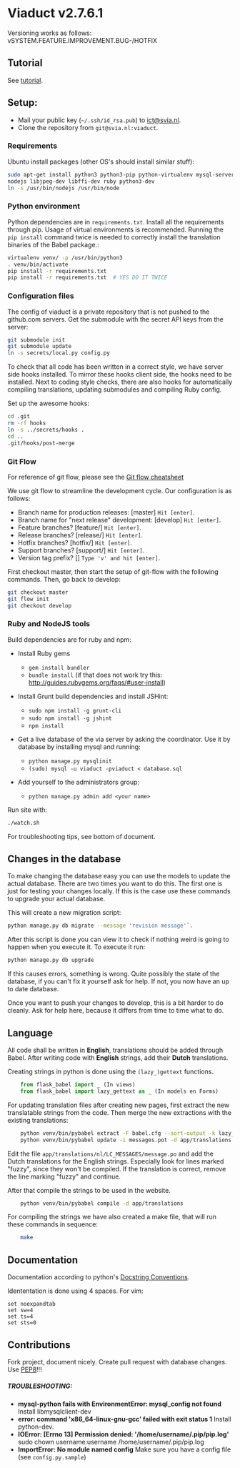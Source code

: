 # Viaduct v2.7.6.1
Versioning works as follows: vSYSTEM.FEATURE.IMPROVEMENT.BUG-/HOTFIX

## Tutorial
See [tutorial](TUTORIAL.md).

## Setup:
 - Mail your public key (`~/.ssh/id_rsa.pub`) to [ict@svia.nl](ict@svia.nl).
 - Clone the repository from `git@svia.nl:viaduct`.

### Requirements
Ubuntu install packages (other OS's should install similar stuff):
```bash
sudo apt-get install python3 python3-pip python-virtualenv mysql-server git-flow npm \
nodejs libjpeg-dev libffi-dev ruby python3-dev
ln -s /usr/bin/nodejs /usr/bin/node
```
### Python environment

Python dependencies are in `requirements.txt`. Install all the requirements
through pip. Usage of virtual environments is recommended. Running the `pip
install` command twice is needed to correctly install the translation binaries
of the Babel package.:

```bash
virtualenv venv/ -p /usr/bin/python3
. venv/bin/activate
pip install -r requirements.txt
pip install -r requirements.txt  # YES DO IT TWICE
```

### Configuration files
The config of viaduct is a private repository that is not pushed to the
github.com servers. Get the submodule with the secret API keys from the server:
```bash
git submodule init
git submodule update
ln -s secrets/local.py config.py
```

To check that all code has been written in a correct style, we have server side
hooks installed. To mirror these hooks client side, the hooks need to be
installed. Next to coding style checks, there are also hooks for automatically
compiling translations, updating submodules and compiling Ruby config.

Set up the awesome hooks:
```bash
cd .git
rm -rf hooks
ln -s ../secrets/hooks .
cd ..
.git/hooks/post-merge
```

### Git Flow

For reference of git flow, please see the [Git flow
cheatsheet](http://danielkummer.github.io/git-flow-cheatsheet/)

We use git flow to streamline the development cycle. Our configuration is as
follows:
 - Branch name for production releases: [master] `Hit [enter]`.
 - Branch name for "next release" development: [develop] `Hit [enter]`.
 - Feature branches? [feature/] `Hit [enter]`.
 - Release branches? [release/] `Hit [enter]`.
 - Hotfix branches? [hotfix/] `Hit [enter]`.
 - Support branches? [support/] `Hit [enter]`.
 - Version tag prefix? [] `Type 'v' and hit [enter]`.

First checkout master, then start the setup of git-flow with the following
commands. Then, go back to develop:
```bash
git checkout master
git flow init
git checkout develop
```

### Ruby and NodeJS tools
Build dependencies are for ruby and npm:
* Install Ruby gems
    - `gem install bundler`
    - `bundle install` (if that does not work try this:
      http://guides.rubygems.org/faqs/#user-install)

* Install Grunt build dependencies and install JSHint:
    - `sudo npm install -g grunt-cli`
    - `sudo npm install -g jshint`
    - `npm install`

* Get a live database of the via server by asking the coordinator.
Use it by database by installing mysql and running:
    - `python manage.py mysqlinit`
    - `(sudo) mysql -u viaduct -pviaduct < database.sql`

* Add yourself to the administrators group:
   - `python manage.py admin add <your name>`

Run site with:

```bash
./watch.sh
```

For troubleshooting tips, see bottom of document.

## Changes in the database
To make changing the database easy you can use the models to update the actual
database. There are two times you want to do this. The first one is just for
testing your changes locally.
If this is the case use these commands to upgrade your actual database.

This will create a new migration script:

```bash
python manage.py db migrate --message 'revision message'`.
```

After this script is done you can view it to check if nothing weird is
going to happen when you execute it. To execute it run:

```bash
python manage.py db upgrade
```

If this causes errors, something is wrong. Quite possibly the state of the
database, if you can't fix it yourself ask for help.  If not, you now have an up
to date database.

Once you want to push your changes to develop, this is a bit harder to do
cleanly. Ask for help here, because it differs from time to time what to do.


## Language
All code shall be written in **English**, translations should be added through
Babel. After writing code with **English** strings, add their **Dutch**
translations.

Creating strings in python is done using the `(lazy_)gettext` functions.

```python
    from flask_babel import _ (In views)
    from flask_babel import lazy_gettext as _ (In models en Forms)
```

For updating translation files after creating new pages, first extract the new
translatable strings from the code. Then merge the new extractions with the
existing translations:

```bash
    python venv/bin/pybabel extract -F babel.cfg --sort-output -k lazy_gettext -o messages.pot .
    python venv/bin/pybabel update -i messages.pot -d app/translations
```

Edit the file `app/translations/nl/LC_MESSAGES/message.po` and add the Dutch
translations for the English strings. Especially look for lines marked "fuzzy",
since they won't be compiled. If the translation is correct, remove the line
marking "fuzzy" and continue.

After that compile the strings to be used
in the website.
```bash
    python venv/bin/pybabel compile -d app/translations
```

For compiling the strings we have also created a make file, that will run these
commands in sequence:

```bash
    make
```

## Documentation
Documentation according to python's [Docstring Conventions](http://www.python.org/dev/peps/pep-0257/).

Idententation is done using 4 spaces. For vim:

```vim
set noexpandtab
set sw=4
set ts=4
set sts=0
```

## Contributions
Fork project, document nicely. Create pull request with database changes.
Use [PEP8](http://www.python.org/dev/peps/pep-0008/)!!!

##### TROUBLESHOOTING:
- **mysql-python fails with EnvironmentError: mysql_config not found**
Install libmysqlclient-dev
- **error: command 'x86_64-linux-gnu-gcc' failed with exit status 1**
Install python-dev.
- **IOError: [Errno 13] Permission denied: '/home/username/.pip/pip.log'**
sudo chown username:username /home/username/.pip/pip.log
- **ImportError: No module named config** Make sure you have a config file (see `config.py.sample`)
